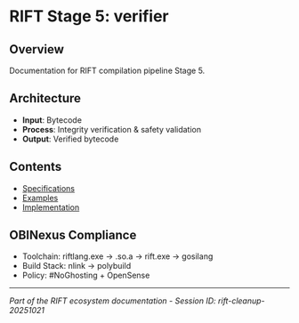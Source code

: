 # RIFT Stage 5: verifier

## Overview
Documentation for RIFT compilation pipeline Stage 5.

## Architecture
- **Input**: Bytecode
- **Process**: Integrity verification & safety validation
- **Output**: Verified bytecode

## Contents
- [Specifications](specifications/)
- [Examples](examples/)
- [Implementation](implementation/)

## OBINexus Compliance
- Toolchain: riftlang.exe → .so.a → rift.exe → gosilang
- Build Stack: nlink → polybuild
- Policy: #NoGhosting + OpenSense

---
*Part of the RIFT ecosystem documentation - Session ID: rift-cleanup-20251021*
